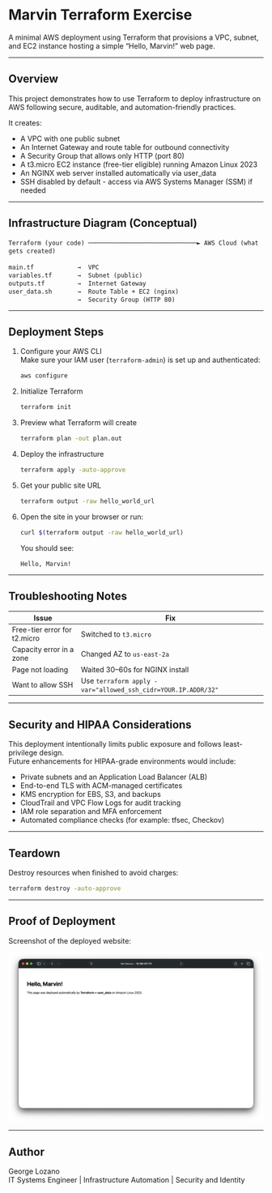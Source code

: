 # Marvin Terraform Exercise

A minimal AWS deployment using Terraform that provisions a VPC, subnet, and EC2 instance hosting a simple “Hello, Marvin!” web page.

---

## Overview

This project demonstrates how to use Terraform to deploy infrastructure on AWS following secure, auditable, and automation-friendly practices.

It creates:
- A VPC with one public subnet
- An Internet Gateway and route table for outbound connectivity
- A Security Group that allows only HTTP (port 80)
- A t3.micro EC2 instance (free-tier eligible) running Amazon Linux 2023
- An NGINX web server installed automatically via user_data
- SSH disabled by default - access via AWS Systems Manager (SSM) if needed

---

## Infrastructure Diagram (Conceptual)

```
Terraform (your code) ──────────────────────────────► AWS Cloud (what gets created)

main.tf            →  VPC  
variables.tf       →  Subnet (public)  
outputs.tf         →  Internet Gateway  
user_data.sh       →  Route Table + EC2 (nginx)  
                   →  Security Group (HTTP 80)
```

---

## Deployment Steps

1. Configure your AWS CLI  
   Make sure your IAM user (`terraform-admin`) is set up and authenticated:  
   ```bash
   aws configure
   ```

2. Initialize Terraform  
   ```bash
   terraform init
   ```

3. Preview what Terraform will create  
   ```bash
   terraform plan -out plan.out
   ```

4. Deploy the infrastructure  
   ```bash
   terraform apply -auto-approve
   ```

5. Get your public site URL  
   ```bash
   terraform output -raw hello_world_url
   ```

6. Open the site in your browser or run:  
   ```bash
   curl $(terraform output -raw hello_world_url)
   ```
   You should see:
   ```
   Hello, Marvin!
   ```

---

## Troubleshooting Notes

| Issue | Fix |
|-------|-----|
| Free-tier error for t2.micro | Switched to `t3.micro` |
| Capacity error in a zone | Changed AZ to `us-east-2a` |
| Page not loading | Waited 30–60s for NGINX install |
| Want to allow SSH | Use `terraform apply -var="allowed_ssh_cidr=YOUR.IP.ADDR/32"` |

---

## Security and HIPAA Considerations

This deployment intentionally limits public exposure and follows least-privilege design.  
Future enhancements for HIPAA-grade environments would include:

- Private subnets and an Application Load Balancer (ALB)
- End-to-end TLS with ACM-managed certificates
- KMS encryption for EBS, S3, and backups
- CloudTrail and VPC Flow Logs for audit tracking
- IAM role separation and MFA enforcement
- Automated compliance checks (for example: tfsec, Checkov)

---

## Teardown

Destroy resources when finished to avoid charges:
```bash
terraform destroy -auto-approve
```

---

## Proof of Deployment

Screenshot of the deployed website:

![Hello Marvin Screenshot](./screenshot-hello-marvin.png)

---

## Author

George Lozano  
IT Systems Engineer | Infrastructure Automation | Security and Identity
